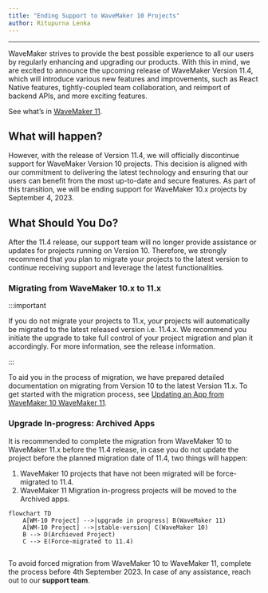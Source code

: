 ```yaml
---
title: "Ending Support to WaveMaker 10 Projects"
author: Ritupurna Lenka
---
```

---

WaveMaker strives to provide the best possible experience to all our users by regularly enhancing and upgrading our products. With this in mind, we are excited to announce the upcoming release of WaveMaker Version 11.4, which will introduce various new features and improvements, such as React Native features, tightly-coupled team collaboration, and reimport of backend APIs, and more exciting features. 

See what’s in [WaveMaker 11](https://docs.wavemaker.com/learn/app-development/wavemaker-overview/wavemaker-11).

## What will happen?

However, with the release of Version 11.4, we will officially discontinue support for WaveMaker Version 10 projects. This decision is aligned with our commitment to delivering the latest technology and ensuring that our users can benefit from the most up-to-date and secure features. As part of this transition, we will be ending support for WaveMaker 10.x projects by September 4, 2023.

## What Should You Do?

After the 11.4 release, our support team will no longer provide assistance or updates for projects running on Version 10. Therefore, we strongly recommend that you plan to migrate your projects to the latest version to continue receiving support and leverage the latest functionalities.

### Migrating from WaveMaker 10.x to 11.x

:::important

If you do not migrate your projects to 11.x, your projects will automatically be migrated to the latest released version i.e. 11.4.x. We recommend you initiate the upgrade to take full control of your project migration and plan it accordingly. For more information, see the release information.

:::

To aid you in the process of migration, we have prepared detailed documentation on migrating from Version 10 to the latest Version 11.x. To get started with the migration process, see [Updating an App from WaveMaker 10 WaveMaker 11](https://docs.wavemaker.com/learn/how-tos/upgrade-guide-wavemaker-10-to-11).

### Upgrade In-progress: Archived Apps

It is recommended to complete the migration from WaveMaker 10 to WaveMaker 11.x before the 11.4 release, in case you do not update the project before the planned migration date of 11.4, two things will happen:

1. WaveMaker 10 projects that have not been migrated will be force-migrated to 11.4.
2. WaveMaker 11 Migration in-progress projects will be moved to the Archived apps.

```mermaid
flowchart TD
    A[WM-10 Project] -->|upgrade in progress| B(WaveMaker 11)
    A[WM-10 Project] -->|stable-version| C(WaveMaker 10)
    B --> D(Archieved Project)
    C --> E(Force-migrated to 11.4)
    
```

To avoid forced migration from WaveMaker 10 to WaveMaker 11, complete the process before 4th September 2023. In case of any assistance, reach out to our **support team**.







